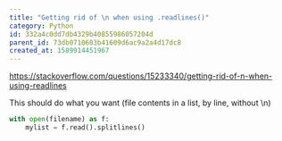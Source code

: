 ```yaml
---
title: "Getting rid of \n when using .readlines()"
category: Python
id: 332a4c0dd7db4329b40855986057204d
parent_id: 73db0710603b41609d6ac9a2a4d17dc8
created_at: 1589914451967
---
```


https://stackoverflow.com/questions/15233340/getting-rid-of-n-when-using-readlines



This should do what you want (file contents in a list, by line, without \n)

```python
with open(filename) as f:
    mylist = f.read().splitlines() 
```
    